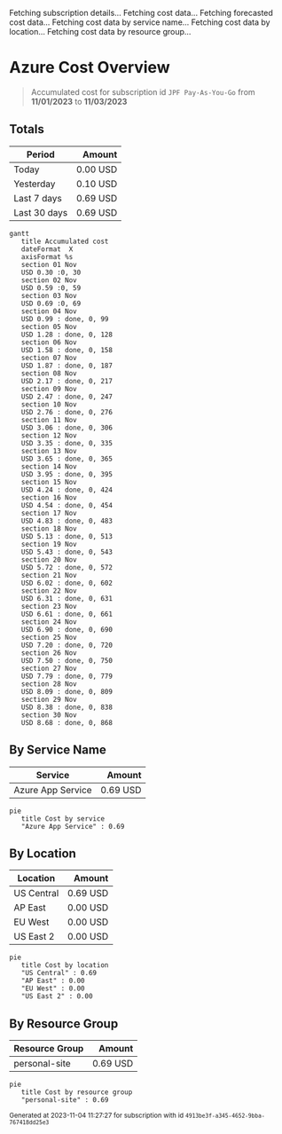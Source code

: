 Fetching subscription details...
Fetching cost data...
Fetching forecasted cost data...
Fetching cost data by service name...
Fetching cost data by location...
Fetching cost data by resource group...
# Azure Cost Overview

> Accumulated cost for subscription id `JPF Pay-As-You-Go` from **11/01/2023** to **11/03/2023**

## Totals

|Period|Amount|
|---|---:|
|Today|0.00 USD|
|Yesterday|0.10 USD|
|Last 7 days|0.69 USD|
|Last 30 days|0.69 USD|

```mermaid
gantt
   title Accumulated cost
   dateFormat  X
   axisFormat %s
   section 01 Nov
   USD 0.30 :0, 30
   section 02 Nov
   USD 0.59 :0, 59
   section 03 Nov
   USD 0.69 :0, 69
   section 04 Nov
   USD 0.99 : done, 0, 99
   section 05 Nov
   USD 1.28 : done, 0, 128
   section 06 Nov
   USD 1.58 : done, 0, 158
   section 07 Nov
   USD 1.87 : done, 0, 187
   section 08 Nov
   USD 2.17 : done, 0, 217
   section 09 Nov
   USD 2.47 : done, 0, 247
   section 10 Nov
   USD 2.76 : done, 0, 276
   section 11 Nov
   USD 3.06 : done, 0, 306
   section 12 Nov
   USD 3.35 : done, 0, 335
   section 13 Nov
   USD 3.65 : done, 0, 365
   section 14 Nov
   USD 3.95 : done, 0, 395
   section 15 Nov
   USD 4.24 : done, 0, 424
   section 16 Nov
   USD 4.54 : done, 0, 454
   section 17 Nov
   USD 4.83 : done, 0, 483
   section 18 Nov
   USD 5.13 : done, 0, 513
   section 19 Nov
   USD 5.43 : done, 0, 543
   section 20 Nov
   USD 5.72 : done, 0, 572
   section 21 Nov
   USD 6.02 : done, 0, 602
   section 22 Nov
   USD 6.31 : done, 0, 631
   section 23 Nov
   USD 6.61 : done, 0, 661
   section 24 Nov
   USD 6.90 : done, 0, 690
   section 25 Nov
   USD 7.20 : done, 0, 720
   section 26 Nov
   USD 7.50 : done, 0, 750
   section 27 Nov
   USD 7.79 : done, 0, 779
   section 28 Nov
   USD 8.09 : done, 0, 809
   section 29 Nov
   USD 8.38 : done, 0, 838
   section 30 Nov
   USD 8.68 : done, 0, 868
```

## By Service Name

|Service|Amount|
|---|---:|
|Azure App Service|0.69 USD|

```mermaid
pie
   title Cost by service
   "Azure App Service" : 0.69
```

## By Location

|Location|Amount|
|---|---:|
|US Central|0.69 USD|
|AP East|0.00 USD|
|EU West|0.00 USD|
|US East 2|0.00 USD|

```mermaid
pie
   title Cost by location
   "US Central" : 0.69
   "AP East" : 0.00
   "EU West" : 0.00
   "US East 2" : 0.00
```

## By Resource Group

|Resource Group|Amount|
|---|---:|
|personal-site|0.69 USD|

```mermaid
pie
   title Cost by resource group
   "personal-site" : 0.69
```

<sup>Generated at 2023-11-04 11:27:27 for subscription with id `4913be3f-a345-4652-9bba-767418dd25e3`</sup>
